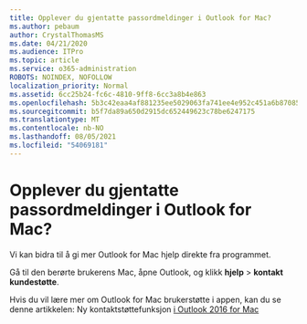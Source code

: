 ```yaml
---
title: Opplever du gjentatte passordmeldinger i Outlook for Mac?
ms.author: pebaum
author: CrystalThomasMS
ms.date: 04/21/2020
ms.audience: ITPro
ms.topic: article
ms.service: o365-administration
ROBOTS: NOINDEX, NOFOLLOW
localization_priority: Normal
ms.assetid: 6cc25b24-fc6c-4810-9ff8-6cc3a8b4e863
ms.openlocfilehash: 5b3c42eaa4af881235ee5029063fa741ee4e952c451a6b87085f2294d2cd3f71
ms.sourcegitcommit: b5f7da89a650d2915dc652449623c78be6247175
ms.translationtype: MT
ms.contentlocale: nb-NO
ms.lasthandoff: 08/05/2021
ms.locfileid: "54069181"
---
```

# <a name="experiencing-repeated-password-prompts-in-outlook-for-mac"></a>Opplever du gjentatte passordmeldinger i Outlook for Mac?

Vi kan bidra til å gi mer Outlook for Mac hjelp direkte fra programmet.
  
Gå til den berørte brukerens Mac, åpne Outlook, og klikk **hjelp** \> **kontakt kundestøtte**.
  
Hvis du vil lære mer om Outlook for Mac brukerstøtte i appen, kan du se denne artikkelen: Ny kontaktstøttefunksjon [i Outlook 2016 for Mac](https://answers.microsoft.com/msoffice/forum/msoffice_outlook-mso_mac-mso_mac2016/new-contact-support-feature-in-outlook-2016-for/d4fc21c4-25e2-4e10-b943-1fba6542b517)
  

